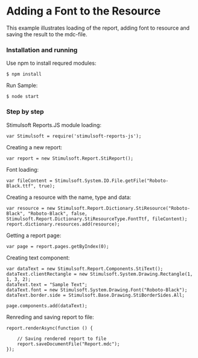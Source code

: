 # Adding a Font to the Resource

This example illustrates loading of the report, adding font to resource and saving the result to the mdc-file.

### Installation and running
Use npm to install requred modules:

    $ npm install
Run Sample:

    $ node start

### Step by step
Stimulsoft Reports.JS module loading:

    var Stimulsoft = require('stimulsoft-reports-js');

Creating a new report:

    var report = new Stimulsoft.Report.StiReport();

Font loading:

    var fileContent = Stimulsoft.System.IO.File.getFile("Roboto-Black.ttf", true);

Creating a resource with the name, type and data:

    var resource = new Stimulsoft.Report.Dictionary.StiResource("Roboto-Black", "Roboto-Black", false, Stimulsoft.Report.Dictionary.StiResourceType.FontTtf, fileContent);
    report.dictionary.resources.add(resource);

Getting a report page:

    var page = report.pages.getByIndex(0);

Creating text component:

    var dataText = new Stimulsoft.Report.Components.StiText();
    dataText.clientRectangle = new Stimulsoft.System.Drawing.Rectangle(1, 1, 3, 2);
    dataText.text = "Sample Text";
    dataText.font = new Stimulsoft.System.Drawing.Font("Roboto-Black");
    dataText.border.side = Stimulsoft.Base.Drawing.StiBorderSides.All;

    page.components.add(dataText);

Renreding and saving report to file:

    report.renderAsync(function () {

        // Saving rendered report to file
        report.saveDocumentFile("Report.mdc");  
    });
